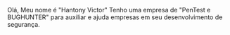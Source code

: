 Olá, Meu nome é "Hantony Victor" Tenho uma empresa de "PenTest e BUGHUNTER" para auxiliar e ajuda empresas em seu desenvolvimento de segurança.
